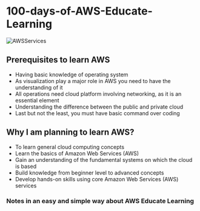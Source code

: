 # 100-days-of-AWS-Educate-Learning

![AWSServices](https://user-images.githubusercontent.com/40186859/176101941-157c3d9c-eba4-483a-beec-88fd307749e9.png)

## Prerequisites to learn AWS
* Having basic knowledge of operating system
* As visualization play a major role in AWS you need to have the understanding of it
* All operations need cloud platform involving networking, as it is an essential element
* Understanding the difference between the public and private cloud
* Last but not the least, you must have basic command over coding

## Why I am planning to learn AWS?
* To learn general cloud computing concepts
* Learn the basics of Amazon Web Services (AWS)
* Gain an understanding of the fundamental systems on which the cloud is based
* Build knowledge from beginner level to advanced concepts
* Develop hands-on skills using core Amazon Web Services (AWS) services

### Notes in an easy and simple way about AWS Educate Learning



